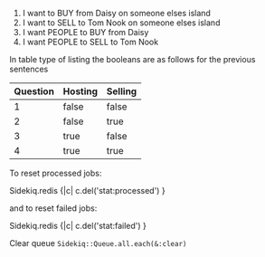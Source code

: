 1) I want to BUY from Daisy on someone elses island
2) I want to SELL to Tom Nook on someone elses island
3) I want PEOPLE to BUY from Daisy
4) I want PEOPLE to SELL to Tom Nook

In table type of listing the booleans are as follows for the previous sentences

| Question | Hosting | Selling |
|----------|---------|---------|
| 1        | false   | false   |
| 2        | false   | true    |
| 3        | true    | false   |
| 4        | true    | true    |


To reset processed jobs:

Sidekiq.redis {|c| c.del('stat:processed') }

and to reset failed jobs:

Sidekiq.redis {|c| c.del('stat:failed') }

Clear queue
`Sidekiq::Queue.all.each(&:clear)`